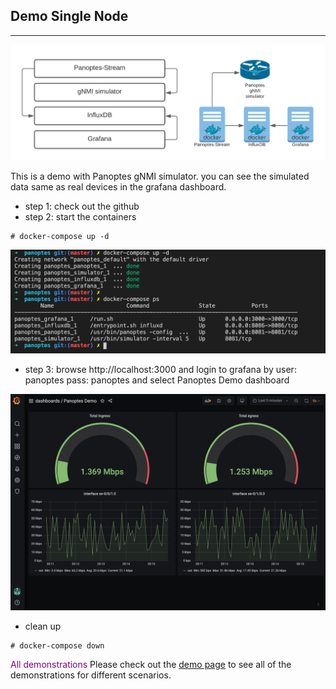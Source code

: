 ## Demo Single Node 
--------

![panoptes demo](imgs/demo.png)

This is a demo with Panoptes gNMI simulator. you can see the simulated data same as real devices in the grafana dashboard.

- step 1: check out the github
- step 2: start the containers 
```console
# docker-compose up -d
```
![panoptes demo](imgs/demo_dc_shell.png)
- step 3: browse http://localhost:3000 and login to grafana by user: panoptes pass: panoptes and select Panoptes Demo dashboard

![panoptes demo](imgs/demo_dc_grafana.png)

- clean up
```console
# docker-compose down
```

 <span style="color:purple">All demonstrations</span>
Please check out the [demo page](demo_list.md) to see all of the demonstrations for different scenarios. 


